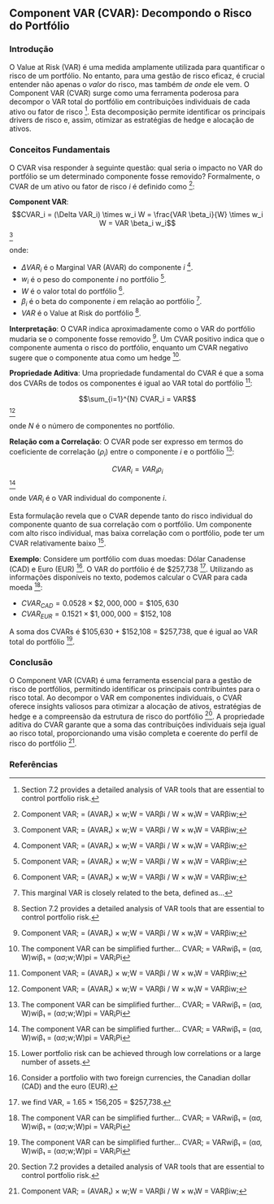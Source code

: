 ## Component VAR (CVAR): Decompondo o Risco do Portfólio

### Introdução
O Value at Risk (VAR) é uma medida amplamente utilizada para quantificar o risco de um portfólio. No entanto, para uma gestão de risco eficaz, é crucial entender não apenas o *valor* do risco, mas também *de onde* ele vem. O Component VAR (CVAR) surge como uma ferramenta poderosa para decompor o VAR total do portfólio em contribuições individuais de cada ativo ou fator de risco [^160]. Esta decomposição permite identificar os principais drivers de risco e, assim, otimizar as estratégias de hedge e alocação de ativos.

### Conceitos Fundamentais
O CVAR visa responder à seguinte questão: qual seria o impacto no VAR do portfólio se um determinado componente fosse removido? Formalmente, o CVAR de um ativo ou fator de risco *i* é definido como [^172]:

**Component VAR**: $$CVAR_i = (\Delta VAR_i) \times w_i W = \frac{VAR \beta_i}{W} \times w_i W = VAR \beta_i w_i$$ [^172]

onde:

*   $\Delta VAR_i$ é o Marginal VAR (AVAR) do componente *i* [^172].
*   $w_i$ é o peso do componente *i* no portfólio [^172].
*   $W$ é o valor total do portfólio [^172].
*   $\beta_i$ é o beta do componente *i* em relação ao portfólio [^167].
*   $VAR$ é o Value at Risk do portfólio [^160].

**Interpretação**: O CVAR indica aproximadamente como o VAR do portfólio mudaria se o componente fosse removido [^172]. Um CVAR positivo indica que o componente aumenta o risco do portfólio, enquanto um CVAR negativo sugere que o componente atua como um hedge [^173].

**Propriedade Aditiva**: Uma propriedade fundamental do CVAR é que a soma dos CVARs de todos os componentes é igual ao VAR total do portfólio [^172]:

$$\sum_{i=1}^{N} CVAR_i = VAR$$ [^172]

onde $N$ é o número de componentes no portfólio.

**Relação com a Correlação**: O CVAR pode ser expresso em termos do coeficiente de correlação ($\rho_i$) entre o componente *i* e o portfólio [^173]:

$$CVAR_i = VAR_i \rho_i$$ [^173]

onde $VAR_i$ é o VAR individual do componente *i*.

Esta formulação revela que o CVAR depende tanto do risco individual do componente quanto de sua correlação com o portfólio. Um componente com alto risco individual, mas baixa correlação com o portfólio, pode ter um CVAR relativamente baixo [^163].

**Exemplo**: Considere um portfólio com duas moedas: Dólar Canadense (CAD) e Euro (EUR) [^165]. O VAR do portfólio é de $257,738 [^166]. Utilizando as informações disponíveis no texto, podemos calcular o CVAR para cada moeda [^173]:

*   $CVAR_{CAD} = 0.0528 \times \$2,000,000 = \$105,630$
*   $CVAR_{EUR} = 0.1521 \times \$1,000,000 = \$152,108$

A soma dos CVARs é $105,630 + $152,108 = $257,738, que é igual ao VAR total do portfólio [^173].

### Conclusão
O Component VAR (CVAR) é uma ferramenta essencial para a gestão de risco de portfólios, permitindo identificar os principais contribuintes para o risco total. Ao decompor o VAR em componentes individuais, o CVAR oferece insights valiosos para otimizar a alocação de ativos, estratégias de hedge e a compreensão da estrutura de risco do portfólio [^160]. A propriedade aditiva do CVAR garante que a soma das contribuições individuais seja igual ao risco total, proporcionando uma visão completa e coerente do perfil de risco do portfólio [^172].

### Referências
[^160]: Section 7.2 provides a detailed analysis of VAR tools that are essential to control portfolio risk.
[^163]: Lower portfolio risk can be achieved through low correlations or a large number of assets.
[^165]: Consider a portfolio with two foreign currencies, the Canadian dollar (CAD) and the euro (EUR).
[^166]: we find VAR, = 1.65 × 156,205 = $257,738.
[^167]: This marginal VAR is closely related to the beta, defined as...
[^172]: Component VAR; = (AVAR₁) × w;W = VARβi / W × w₁W = VARβiw;
[^173]: The component VAR can be simplified further... CVAR; = VARwiβ₁ = (ασ, W)wiβ₁ = (ασ;w;W)pi = VAR¡Pi

<!-- END -->